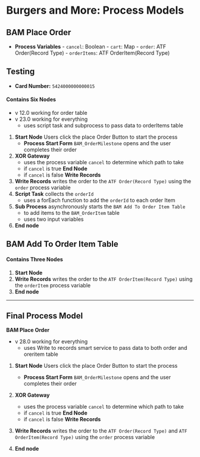 # Burgers and More: Process Models

## BAM Place Order
- **Process Variables**
        - `cancel`: Boolean
        - `cart`: Map
        - `order`: ATF Order(Record Type)
        - `orderItems`: ATF OrderItem(Record Type)
## Testing
- **Card Number:** `5424000000000015`

#### Contains Six Nodes
- v 12.0 working for order table
- v 23.0 working for everything
    - uses script task and subprocess to pass data to orderItems table
1. **Start Node** Users click the place Order Button to start the process
    - **Process Start Form** `BAM_OrderMilestone` opens and the user completes their order
2. **XOR Gateway**
    - uses the process variable `cancel` to determine which path to take
    - if `cancel` is true **End Node**
    - if `cancel` is false **Write Records**
3. **Write Records** writes the order to the `ATF Order(Record Type)` using the `order` process variable
4. **Script Task** collects the `orderId`
    - uses a forEach function to add the `orderId` to each order Item
5. **Sub Process** asynchronously starts the `BAM Add To Order Item Table`
    - to add items to the `BAM_OrderItem` table
    - uses two input variables
6. **End node**



## BAM Add To Order Item Table
#### Contains Three Nodes
1. **Start Node**
2. **Write Records** writes the order to the `ATF OrderItem(Record Type)` using the `orderItem` process variable
3. **End node**
_________________________________________________

## Final Process Model
**BAM Place Order**

- v 28.0 working for everything
    - uses Write to records smart service to pass data to both order and oreritem table

1. **Start Node** Users click the place Order Button to start the process
    - **Process Start Form** `BAM_OrderMilestone` opens and the user completes their order
2. **XOR Gateway**
    - uses the process variable `cancel` to determine which path to take
    - if `cancel` is true **End Node**
    - if `cancel` is false **Write Records**
3. **Write Records** writes the order to the `ATF Order(Record Type)` and `ATF OrderItem(Record Type)` using the `order` process variable

6. **End node**
